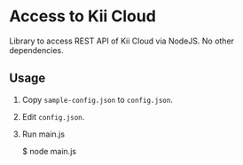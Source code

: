 # Access to Kii Cloud

Library to access REST API of Kii Cloud via NodeJS.
No other dependencies.

## Usage

1.  Copy `sample-config.json` to `config.json`.
2.  Edit `config.json`.
3.  Run main.js

    $ node main.js
